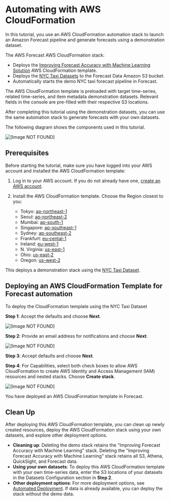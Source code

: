 # Automating with AWS CloudFormation<a name="tutorial-cloudformation"></a>

In this tutorial, you use an AWS CloudFormation automation stack to launch an Amazon Forecast pipeline and generate forecasts using a demonstration dataset\.

The AWS Forecast AWS CloudFormation stack: 
+ Deploys the [Improving Forecast Accuracy with Machine Learning Solution](https://docs.aws.amazon.com/solutions/latest/improving-forecast-accuracy-with-machine-learning/automated-deployment.html) AWS CloudFormation template\. 
+ Deploys the [NYC Taxi Datasets](https://registry.opendata.aws/nyc-tlc-trip-records-pds/) to the Forecast Data Amazon S3 bucket\. 
+ Automatically starts the demo NYC taxi forecast pipeline in Forecast\. 

The AWS CloudFormation template is preloaded with target time\-series, related time\-series, and item metadata demonstration datasets\. Relevant fields in the console are pre\-filled with their respective S3 locations\. 

After completing this tutorial using the demonstration datasets, you can use the same automation stack to generate forecasts with your own datasets\. 

The following diagram shows the components used in this tutorial\. 

![\[Image NOT FOUND\]](http://docs.aws.amazon.com/forecast/latest/dg/images/cloudformationautomation-architecture.png)

## Prerequisites<a name="tutorial-cloudformation-prerequisites"></a>

Before starting the tutorial, make sure you have logged into your AWS account and installed the AWS CloudFormation template: 

1. Log in to your AWS account\. If you do not already have one, [create an AWS account](https://aws.amazon.com/premiumsupport/knowledge-center/create-and-activate-aws-account/)\. 

1. Install the AWS CloudFormation template\. Choose the Region closest to you: 
   +  Tokyo: [ap\-northeast\-1](https://console.aws.amazon.com/cloudformation/home?region=ap-northeast-1#/stacks/new?stackName=forecast-stack&templateURL=https:%2F%2Fs3.amazonaws.com%2Fsolutions-reference%2Fimproving-forecast-accuracy-with-machine-learning%2Flatest%2Fimproving-forecast-accuracy-with-machine-learning-demo.template)
   +  Seoul: [ap\-northeast\-2](https://console.aws.amazon.com/cloudformation/home?region=ap-northeast-2#/stacks/new?stackName=forecast-stack&templateURL=https:%2F%2Fs3.amazonaws.com%2Fsolutions-reference%2Fimproving-forecast-accuracy-with-machine-learning%2Flatest%2Fimproving-forecast-accuracy-with-machine-learning-demo.template) 
   +  Mumbai: [ap\-south\-1](https://console.aws.amazon.com/cloudformation/home?region=ap-south-1#/stacks/new?stackName=forecast-stack&templateURL=https:%2F%2Fs3.amazonaws.com%2Fsolutions-reference%2Fimproving-forecast-accuracy-with-machine-learning%2Flatest%2Fimproving-forecast-accuracy-with-machine-learning-demo.template) 
   +  Singapore: [ap\-southeast\-1](https://console.aws.amazon.com/cloudformation/home?region=ap-southeast-1#/stacks/new?stackName=forecast-stack&templateURL=https:%2F%2Fs3.amazonaws.com%2Fsolutions-reference%2Fimproving-forecast-accuracy-with-machine-learning%2Flatest%2Fimproving-forecast-accuracy-with-machine-learning-demo.template) 
   +  Sydney: [ap\-southeast\-2](https://console.aws.amazon.com/cloudformation/home?region=ap-southeast-2#/stacks/new?stackName=forecast-stack&templateURL=https:%2F%2Fs3.amazonaws.com%2Fsolutions-reference%2Fimproving-forecast-accuracy-with-machine-learning%2Flatest%2Fimproving-forecast-accuracy-with-machine-learning-demo.template) 
   +  Frankfurt: [eu\-cental\-1](https://console.aws.amazon.com/cloudformation/home?region=eu-central-1#/stacks/new?stackName=forecast-stack&templateURL=https:%2F%2Fs3.amazonaws.com%2Fsolutions-reference%2Fimproving-forecast-accuracy-with-machine-learning%2Flatest%2Fimproving-forecast-accuracy-with-machine-learning-demo.template) 
   +  Ireland: [eu\-west\-1](https://console.aws.amazon.com/cloudformation/home?region=eu-west-1#/stacks/new?stackName=forecast-stack&templateURL=https:%2F%2Fs3.amazonaws.com%2Fsolutions-reference%2Fimproving-forecast-accuracy-with-machine-learning%2Flatest%2Fimproving-forecast-accuracy-with-machine-learning-demo.template) 
   +  N\. Virginia: [us\-east\-1](https://console.aws.amazon.com/cloudformation/home?region=us-east-1#/stacks/new?stackName=forecast-stack&templateURL=https:%2F%2Fs3.amazonaws.com%2Fsolutions-reference%2Fimproving-forecast-accuracy-with-machine-learning%2Flatest%2Fimproving-forecast-accuracy-with-machine-learning-demo.template) 
   +  Ohio: [us\-east\-2](https://console.aws.amazon.com/cloudformation/home?region=us-east-2#/stacks/new?stackName=forecast-stack&templateURL=https:%2F%2Fs3.amazonaws.com%2Fsolutions-reference%2Fimproving-forecast-accuracy-with-machine-learning%2Flatest%2Fimproving-forecast-accuracy-with-machine-learning-demo.template) 
   +  Oregon: [us\-west\-2](https://console.aws.amazon.com/cloudformation/home?region=us-west-2#/stacks/new?stackName=forecast-stack&templateURL=https:%2F%2Fs3.amazonaws.com%2Fsolutions-reference%2Fimproving-forecast-accuracy-with-machine-learning%2Flatest%2Fimproving-forecast-accuracy-with-machine-learning-demo.template) 

This deploys a demonstration stack using the [NYC Taxi Dataset](https://registry.opendata.aws/nyc-tlc-trip-records-pds/)\. 

## Deploying an AWS CloudFormation Template for Forecast automation<a name="tutorial-clouformation-steps"></a>

To deploy the CloudFormation template using the NYC Taxi Dataset

**Step 1**: Accept the defaults and choose **Next**\.

![\[Image NOT FOUND\]](http://docs.aws.amazon.com/forecast/latest/dg/images/cloudformationautomation-step1.png)

**Step 2**: Provide an email address for notifications and choose **Next**\.

![\[Image NOT FOUND\]](http://docs.aws.amazon.com/forecast/latest/dg/images/cloudformationautomation-step2.png)

**Step 3**: Accept defaults and choose **Next**\.

**Step 4**: For Capabilities, select both check boxes to allow AWS CloudFormation to create AWS Identity and Access Management \(IAM\) resources and nested stacks\. Choose **Create stack**\.

![\[Image NOT FOUND\]](http://docs.aws.amazon.com/forecast/latest/dg/images/cloudformationautomation-step4.png)

You have deployed an AWS CloudFormation template in Forecast\.

## Clean Up<a name="tutorial-clouformation-cleanup"></a>

After deploying this AWS CloudFormation template, you can clean up newly created resources, deploy the AWS CloudFormation stack using your own datasets, and explore other deployment options\.
+ **Cleaning up**: Deleting the demo stack retains the "Improving Forecast Accuracy with Machine Learning" stack\. Deleting the "Improving Forecast Accuracy with Machine Learning" stack retains all S3, Athena, QuickSight, and Forecast data\.
+ **Using your own datasets**: To deploy this AWS CloudFormation template with your own time\-series data, enter the S3 locations of your datasets in the Datasets Configuration section in **Step 2**\.
+ **Other deployment options**: For more deployment options, see [Automated Deployment](https://docs.aws.amazon.com/solutions/latest/improving-forecast-accuracy-with-machine-learning/automated-deployment.html)\. If data is already available, you can deploy the stack without the demo data\.